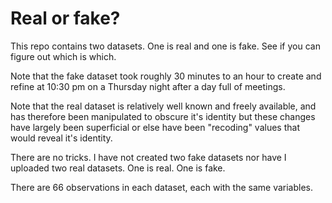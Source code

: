 # Real or fake?

This repo contains two datasets. One is real and one is fake. See if you can figure out which is which.

Note that the fake dataset took roughly 30 minutes to an hour to create and refine at 10:30 pm on a Thursday night after a day full of meetings.

Note that the real dataset is relatively well known and freely available, and has therefore been manipulated to obscure it's identity but these changes have largely been superficial or else have been "recoding" values that would reveal it's identity.

There are no tricks. I have not created two fake datasets nor have I uploaded two real datasets. One is real. One is fake.

There are 66 observations in each dataset, each with the same variables.
